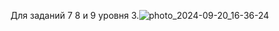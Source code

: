 Для заданий 7 8 и 9 уровня 3.![photo_2024-09-20_16-36-24](https://github.com/user-attachments/assets/6f64f1e2-8bdc-4462-9a62-dfb89e147e6b)
